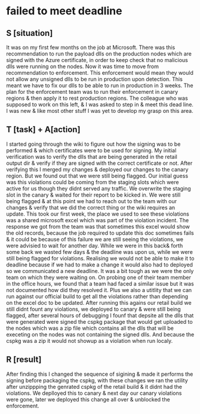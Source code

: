 # failed to meet deadline
## S [situation] 
It was on my first few months on the job at Microsoft. There was this recommendation to run the payload dlls on the production nodes which are signed with the Azure certificate, in order to keep check that no malicious dlls were running on the nodes. Now it was time to move from recommendation to enforcement. This enforcement would mean they would not allow any unsigned dlls to be run in production upon detection. This meant we have to fix our dlls to be able to run in production in 3 weeks. The plan for the enforcement team was to run their enforcement in canary regions & then apply it to rest production regions. The colleague who was supposed to work on this left, & I was asked to step in & meet this dead line. I was new & like most other stuff I was yet to develop my grasp on this area. 
## T [task] + A[action]
I started going through the wiki to figure out how the signing was to be performed & which certificates were to be used for signing. My initial verification was to verify the dlls that are being generated in the retail output dir & verify if they are signed with the correct certificate or not. After verifying this I merged my changes & deployed our changes to the canary region. But we found out that we were still being flagged. Our initial guess was this violations could be coming from the staging slots which were active for us though they didnt served any traffic. We overwrite the staging slot in the canary & waited for their report to be kicked in. We were still being flagged & at this point we had to reach out to the team with our changes & verify that we did the correct thing or the wiki requires an update. This took our first week, the place we used to see these violations was a shared microsoft excel which was part of the violation incident. The response we got from the team was that sometimes this excel would show the old records, because the job required to update this doc sometimes fails & it could be because of this failure we are still seeing the violations, we were advisied to wait for another day. While we were in this back& forth some back we wasted few days & the deadline was upon us, while we were still being flagged for violations. Realising we would not be able to make it to deadline because if we had to make a change it would also had to deployed so we communicated a new deadline. It was a bit tough as we were the only team on which they were waiting on. On probing one of their team member in the office hours, we found that a team had faced a similar issue but it was not documented how did they resolved it. Plus we also a utitlity that we can run against our official build to get all the violations rather than depending on the excel doc to be updated. After running this agains our retail build we still didnt fount any violations, we deployed to canary & were still being flagged, after several hours of debugging I founf that depsite all the dlls that were generated were signed the cspkg package that would get uploaded to the nodes which was a zip file which contains all the dlls that will be execeting on the nodes was not containing the signed dlls. And because the cspkg was a zip it would not showup as a violation when run localy.
## R [result]
After finding this I changed the sequence of sigining & made it performs the signing before packaging the cspkg, with these changes we ran the utility after unzippping the genrated cspkg of the retail build & it didnt had the violations. We deplloyed this to canary & next day our canary violations were gone, later we deployed this change all over & unblocked the enforcement.

